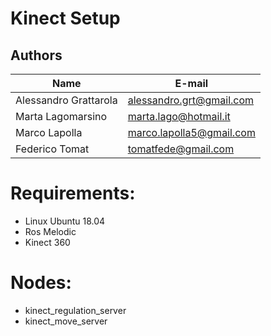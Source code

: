 # Kinect Setup

## Authors
| Name | E-mail |
|------|--------|
| Alessandro Grattarola | alessandro.grt@gmail.com |
| Marta Lagomarsino | marta.lago@hotmail.it |
| Marco Lapolla | marco.lapolla5@gmail.com |
| Federico Tomat | tomatfede@gmail.com |

# Requirements:
* Linux Ubuntu 18.04
* Ros Melodic
* Kinect 360

# Nodes:
* kinect_regulation_server
* kinect_move_server
